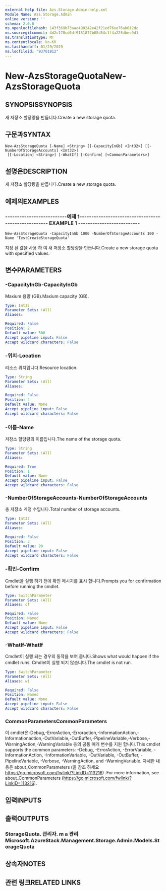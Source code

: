 ```yaml
---
external help file: Azs.Storage.Admin-help.xml
Module Name: Azs.Storage.Admin
online version: ''
schema: 2.0.0
ms.openlocfilehash: 143f368b73aac490242e42f21ed76ee76ab012dc
ms.sourcegitcommit: 4d2c178cd6df9151877b08d54c1f4a228dbec9d1
ms.translationtype: MT
ms.contentlocale: ko-KR
ms.lasthandoff: 01/29/2020
ms.locfileid: "93701812"
---
```

# <span data-ttu-id="0f89c-101">New-AzsStorageQuota</span><span class="sxs-lookup"><span data-stu-id="0f89c-101">New-AzsStorageQuota</span></span>

## <span data-ttu-id="0f89c-102">SYNOPSIS</span><span class="sxs-lookup"><span data-stu-id="0f89c-102">SYNOPSIS</span></span>
<span data-ttu-id="0f89c-103">새 저장소 할당량을 만듭니다.</span><span class="sxs-lookup"><span data-stu-id="0f89c-103">Create a new storage quota.</span></span>

## <span data-ttu-id="0f89c-104">구문과</span><span class="sxs-lookup"><span data-stu-id="0f89c-104">SYNTAX</span></span>

```
New-AzsStorageQuota [-Name] <String> [[-CapacityInGb] <Int32>] [[-NumberOfStorageAccounts] <Int32>]
 [[-Location] <String>] [-WhatIf] [-Confirm] [<CommonParameters>]
```

## <span data-ttu-id="0f89c-105">설명은</span><span class="sxs-lookup"><span data-stu-id="0f89c-105">DESCRIPTION</span></span>
<span data-ttu-id="0f89c-106">새 저장소 할당량을 만듭니다.</span><span class="sxs-lookup"><span data-stu-id="0f89c-106">Create a new storage quota.</span></span>

## <span data-ttu-id="0f89c-107">예제의</span><span class="sxs-lookup"><span data-stu-id="0f89c-107">EXAMPLES</span></span>

### <span data-ttu-id="0f89c-108">--------------------------예제 1--------------------------</span><span class="sxs-lookup"><span data-stu-id="0f89c-108">-------------------------- EXAMPLE 1 --------------------------</span></span>
```
New-AzsStorageQuota -CapacityInGb 1000 -NumberOfStorageAccounts 100 -Name 'TestCreateStorageQuota'
```

<span data-ttu-id="0f89c-109">지정 된 값을 사용 하 여 새 저장소 할당량을 만듭니다.</span><span class="sxs-lookup"><span data-stu-id="0f89c-109">Create a new storage quota with specified values.</span></span>

## <span data-ttu-id="0f89c-110">변수</span><span class="sxs-lookup"><span data-stu-id="0f89c-110">PARAMETERS</span></span>

### <span data-ttu-id="0f89c-111">-CapacityInGb</span><span class="sxs-lookup"><span data-stu-id="0f89c-111">-CapacityInGb</span></span>
<span data-ttu-id="0f89c-112">Maxium 용량 (GB).</span><span class="sxs-lookup"><span data-stu-id="0f89c-112">Maxium capacity (GB).</span></span>

```yaml
Type: Int32
Parameter Sets: (All)
Aliases: 

Required: False
Position: 2
Default value: 500
Accept pipeline input: False
Accept wildcard characters: False
```

### <span data-ttu-id="0f89c-113">-위치</span><span class="sxs-lookup"><span data-stu-id="0f89c-113">-Location</span></span>
<span data-ttu-id="0f89c-114">리소스 위치입니다.</span><span class="sxs-lookup"><span data-stu-id="0f89c-114">Resource location.</span></span>

```yaml
Type: String
Parameter Sets: (All)
Aliases: 

Required: False
Position: 4
Default value: None
Accept pipeline input: False
Accept wildcard characters: False
```

### <span data-ttu-id="0f89c-115">-이름</span><span class="sxs-lookup"><span data-stu-id="0f89c-115">-Name</span></span>
<span data-ttu-id="0f89c-116">저장소 할당량의 이름입니다.</span><span class="sxs-lookup"><span data-stu-id="0f89c-116">The name of the storage quota.</span></span>

```yaml
Type: String
Parameter Sets: (All)
Aliases: 

Required: True
Position: 1
Default value: None
Accept pipeline input: False
Accept wildcard characters: False
```

### <span data-ttu-id="0f89c-117">-NumberOfStorageAccounts</span><span class="sxs-lookup"><span data-stu-id="0f89c-117">-NumberOfStorageAccounts</span></span>
<span data-ttu-id="0f89c-118">총 저장소 계정 수입니다.</span><span class="sxs-lookup"><span data-stu-id="0f89c-118">Total number of storage accounts.</span></span>

```yaml
Type: Int32
Parameter Sets: (All)
Aliases: 

Required: False
Position: 3
Default value: 20
Accept pipeline input: False
Accept wildcard characters: False
```

### <span data-ttu-id="0f89c-119">-확인</span><span class="sxs-lookup"><span data-stu-id="0f89c-119">-Confirm</span></span>
<span data-ttu-id="0f89c-120">Cmdlet을 실행 하기 전에 확인 메시지를 표시 합니다.</span><span class="sxs-lookup"><span data-stu-id="0f89c-120">Prompts you for confirmation before running the cmdlet.</span></span>

```yaml
Type: SwitchParameter
Parameter Sets: (All)
Aliases: cf

Required: False
Position: Named
Default value: None
Accept pipeline input: False
Accept wildcard characters: False
```

### <span data-ttu-id="0f89c-121">-WhatIf</span><span class="sxs-lookup"><span data-stu-id="0f89c-121">-WhatIf</span></span>
<span data-ttu-id="0f89c-122">Cmdlet이 실행 되는 경우의 동작을 보여 줍니다.</span><span class="sxs-lookup"><span data-stu-id="0f89c-122">Shows what would happen if the cmdlet runs.</span></span>
<span data-ttu-id="0f89c-123">Cmdlet이 실행 되지 않습니다.</span><span class="sxs-lookup"><span data-stu-id="0f89c-123">The cmdlet is not run.</span></span>

```yaml
Type: SwitchParameter
Parameter Sets: (All)
Aliases: wi

Required: False
Position: Named
Default value: None
Accept pipeline input: False
Accept wildcard characters: False
```

### <span data-ttu-id="0f89c-124">CommonParameters</span><span class="sxs-lookup"><span data-stu-id="0f89c-124">CommonParameters</span></span>
<span data-ttu-id="0f89c-125">이 cmdlet은-Debug,-ErrorAction,-Erroraction,-InformationAction,-Informationaction,-OutVariable,-OutBuffer,-PipelineVariable,-Verbose,-WarningAction,-WarningVariable 등의 공통 매개 변수를 지원 합니다.</span><span class="sxs-lookup"><span data-stu-id="0f89c-125">This cmdlet supports the common parameters: -Debug, -ErrorAction, -ErrorVariable, -InformationAction, -InformationVariable, -OutVariable, -OutBuffer, -PipelineVariable, -Verbose, -WarningAction, and -WarningVariable.</span></span> <span data-ttu-id="0f89c-126">자세한 내용은 about_CommonParameters (을 참조 하세요 https://go.microsoft.com/fwlink/?LinkID=113216) .</span><span class="sxs-lookup"><span data-stu-id="0f89c-126">For more information, see about_CommonParameters (https://go.microsoft.com/fwlink/?LinkID=113216).</span></span>

## <span data-ttu-id="0f89c-127">입력</span><span class="sxs-lookup"><span data-stu-id="0f89c-127">INPUTS</span></span>

## <span data-ttu-id="0f89c-128">출력</span><span class="sxs-lookup"><span data-stu-id="0f89c-128">OUTPUTS</span></span>

### <span data-ttu-id="0f89c-129">StorageQuota. 관리자. m a 관리</span><span class="sxs-lookup"><span data-stu-id="0f89c-129">Microsoft.AzureStack.Management.Storage.Admin.Models.StorageQuota</span></span>

## <span data-ttu-id="0f89c-130">상속자</span><span class="sxs-lookup"><span data-stu-id="0f89c-130">NOTES</span></span>

## <span data-ttu-id="0f89c-131">관련 링크</span><span class="sxs-lookup"><span data-stu-id="0f89c-131">RELATED LINKS</span></span>

